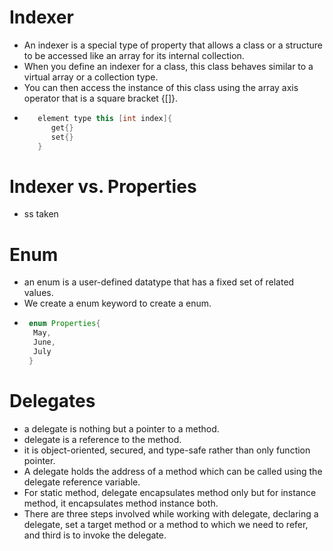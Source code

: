 # Indexer
- An indexer is a special type of property that allows a class or a structure to be accessed like an array for its internal collection.
- When you define an indexer for a class, this class behaves similar to a virtual array or a collection type. 
- You can then access the instance of this class using the array axis operator that is a square bracket {[]}.
- ```java
     element type this [int index]{
        get{}
        set{}
     }
  ```

# Indexer vs. Properties
- ss taken

# Enum
-  an enum is a user-defined datatype that has a fixed set of related values.
- We create a enum keyword to create a enum.
- ```java
   enum Properties{
    May,
    June, 
    July
   }
  ```

# Delegates 
- a delegate is nothing but a pointer to a method.
- delegate is a reference to the method.
- it is object-oriented, secured, and type-safe rather than only function pointer.
- A delegate holds the address of a method which can be called using the delegate reference variable.
-  For static method, delegate encapsulates method only but for instance method, it encapsulates method instance both.
- There are three steps involved while working with delegate, declaring a delegate, set a target method or a method to which we need to refer, and third is to invoke the delegate.